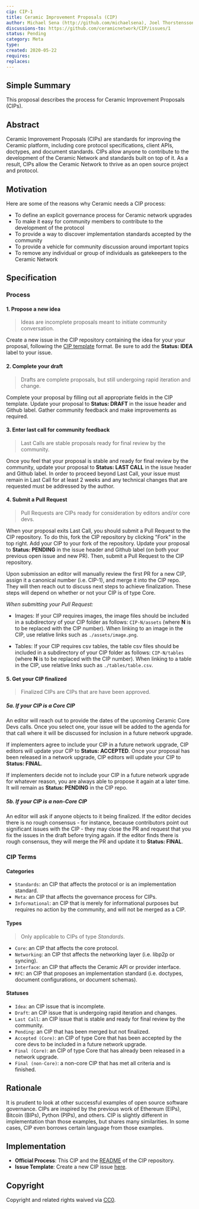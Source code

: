 ```yaml
---
cip: CIP-1
title: Ceramic Improvement Proposals (CIP)
author: Michael Sena (http://github.com/michaelsena), Joel Thorstensson (http://github.com/oed), Daniel Zuckerman (http://github.com/dazuck)
discussions-to: https://github.com/ceramicnetwork/CIP/issues/1
status: Pending
category: Meta
type:
created: 2020-05-22
requires:
replaces:
---
```

  
## Simple Summary

This proposal describes the process for Ceramic Improvement Proposals (CIPs).


## Abstract

Ceramic Improvement Proposals (CIPs) are standards for improving the Ceramic platform, including core protocol specifications, client APIs, doctypes, and document standards. CIPs allow anyone to contribute to the development of the Ceramic Network and standards built on top of it. As a result, CIPs allow the Ceramic Network to thrive as an open source project and protocol.


## Motivation

Here are some of the reasons why Ceramic needs a CIP process:
- To define an explicit governance process for Ceramic network upgrades
- To make it easy for community members to contribute to the development of the protocol
- To provide a way to discover implementation standards accepted by the community
- To provide a vehicle for community discussion around important topics
- To remove any individual or group of individuals as gatekeepers to the Ceramic Network


## Specification

### Process

#### 1. Propose a new idea

> Ideas are incomplete proposals meant to initiate community conversation.

Create a new issue in the CIP repository containing the idea for your your proposal, following the [CIP template](https://github.com/ceramicnetwork/CIP/issues/new?assignees=&labels=&template=new-cip.md&title=) format. Be sure to add the **Status: IDEA** label to your issue.

#### 2. Complete your draft

> Drafts are complete proposals, but still undergoing rapid iteration and change.

Complete your proposal by filling out all appropriate fields in the CIP template. Update your proposal to **Status: DRAFT** in the issue header and Github label. Gather community feedback and make improvements as required.

#### 3. Enter last call for community feedback

> Last Calls are stable proposals ready for final review by the community.

Once you feel that your proposal is stable and ready for final review by the community, update your proposal to **Status: LAST CALL** in the issue header and Github label. In order to proceed beyond Last Call, your issue must remain in Last Call for at least 2 weeks and any technical changes that are requested must be addressed by the author.

#### 4. Submit a Pull Request

> Pull Requests are CIPs ready for consideration by editors and/or core devs.

When your proposal exits Last Call, you should submit a Pull Request to the CIP repository. To do this, fork the CIP repository by clicking "Fork" in the top right. Add your CIP to your fork of the repository. Update your proposal to **Status: PENDING** in the issue header and Github label (on both your previous open issue and new PR). Then, submit a Pull Request to the CIP repository.

Upon submission an editor will manually review the first PR for a new CIP, assign it a canonical number (i.e. CIP-1), and merge it into the CIP repo. They will then reach out to discuss next steps to achieve finalization. These steps will depend on whether or not your CIP is of type Core.

*When submitting your Pull Request:*

- Images: If your CIP requires images, the image files should be included in a subdirectory of your CIP folder as follows: `CIP-N/assets` (where **N** is to be replaced with the CIP number). When linking to an image in the CIP, use relative links such as `./assets/image.png`.

- Tables: If your CIP requires csv tables, the table csv files should be included in a subdirectory of your CIP folder as follows: `CIP-N/tables` (where **N** is to be replaced with the CIP number). When linking to a table in the CIP, use relative links such as `./tables/table.csv`.

#### 5. Get your CIP finalized

> Finalized CIPs are CIPs that are have been approved.

##### 5a. If your CIP is a Core CIP

An editor will reach out to provide the dates of the upcoming Ceramic Core Devs calls. Once you select one, your issue will be added to the agenda for that call where it will be discussed for inclusion in a future network upgrade. 

If implementers agree to include your CIP in a future network upgrade, CIP editors will update your CIP to **Status: ACCEPTED**. Once your proposal has been released in a network upgrade, CIP editors will update your CIP to **Status: FINAL**.

If implementers decide not to include your CIP in a future network upgrade for whatever reason, you are always able to propose it again at a later time. It will remain as **Status: PENDING** in the CIP repo.

##### 5b. If your CIP is a non-Core CIP

An editor will ask if anyone objects to it being finalized. If the editor decides there is no rough consensus - for instance, because contributors point out significant issues with the CIP - they may close the PR and request that you fix the issues in the draft before trying again. If the editor finds there is rough consensus, they will merge the PR and update it to **Status: FINAL**.

### CIP Terms

#### Categories

- `Standards`: an CIP that affects the protocol or is an implementation standard.
- `Meta`: an CIP that affects the governance process for CIPs.
- `Informational`: an CIP that is merely for informational purposes but requires no action by the community, and will not be merged as a CIP.

#### Types

> Only applicable to CIPs of type *Standards*.

- `Core`: an CIP that affects the core protocol.
- `Networking`: an CIP thst affects the networking layer (i.e. libp2p or syncing).
- `Interface`: an CIP that affects the Ceramic API or provider interface.
- `RFC`: an CIP that proposes an implementation standard (i.e. doctypes, document configurations, or document schemas).

#### Statuses

- `Idea`: an CIP issue that is incomplete.
- `Draft`: an CIP issue that is undergoing rapid iteration and changes.
- `Last Call`: an CIP issue that is stable and ready for final review by the community.
- `Pending`: an CIP that has been merged but not finalized.
- `Accepted (Core)`: an CIP of type Core that has been accepted by the core devs to be included in a future network upgrade.
- `Final (Core)`: an CIP of type Core that has already been released in a network upgrade.
- `Final (non-Core)`: a non-core CIP that has met all criteria and is finished.


## Rationale

It is prudent to look at other successful examples of open source software governance. CIPs are inspired by the previous work of Ethereum (EIPs), Bitcoin (BIPs), Python (PIPs), and others. CIP is slightly different in implementation than those examples, but shares many similarities. In some cases, CIP even borrows certain language from those examples.


## Implementation

- **Official Process**: This CIP and the [README](https://github.com/ceramicnetwork/CIP) of the CIP repository.
- **Issue Template**: Create a new CIP issue [here](https://github.com/ceramicnetwork/CIP/issues/new?assignees=&labels=&template=new-cip.md&title=).


## Copyright
Copyright and related rights waived via [CC0](https://creativecommons.org/publicdomain/zero/1.0/).
